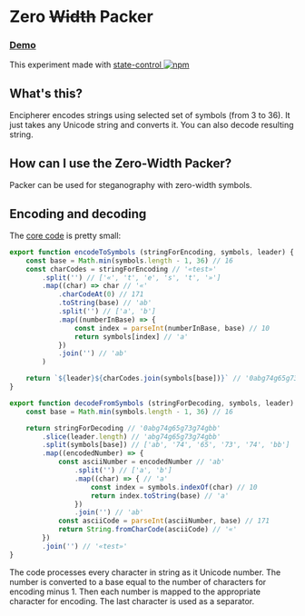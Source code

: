 # Zero ~~Width~~ Packer

### [Demo](https://bouvens.github.io/zero-packer/)
This experiment made with [state-control ![npm][npm-badge]][npm]

[npm-badge]: https://img.shields.io/npm/v/state-control.png?style=flat-square
[npm]: https://www.npmjs.org/package/state-control

## What's this?

Encipherer encodes strings using selected set of symbols (from 3 to 36). It just takes any Unicode string and converts it. You can also decode resulting string.

## How can I use the Zero-Width Packer?

Packer can be used for steganography with zero-width symbols.

## Encoding and decoding

The [core code](https://github.com/bouvens/zero-packer/blob/master/src/coder.js) is pretty small:

```javascript
export function encodeToSymbols (stringForEncoding, symbols, leader) {
    const base = Math.min(symbols.length - 1, 36) // 16
    const charCodes = stringForEncoding // '«test»'
        .split('') // ['«', 't', 'e', 's', 't', '»']
        .map((char) => char // '«'
            .charCodeAt(0) // 171
            .toString(base) // 'ab'
            .split('') // ['a', 'b']
            .map((numberInBase) => {
                const index = parseInt(numberInBase, base) // 10
                return symbols[index] // 'a'
            })
            .join('') // 'ab'
        )

    return `${leader}${charCodes.join(symbols[base])}` // '0abg74g65g73g74gbb'
}

export function decodeFromSymbols (stringForDecoding, symbols, leader) {
    const base = Math.min(symbols.length - 1, 36) // 16

    return stringForDecoding // '0abg74g65g73g74gbb'
        .slice(leader.length) // 'abg74g65g73g74gbb'
        .split(symbols[base]) // ['ab', '74', '65', '73', '74', 'bb']
        .map((encodedNumber) => {
            const asciiNumber = encodedNumber // 'ab'
                .split('') // ['a', 'b']
                .map((char) => { // 'a'
                    const index = symbols.indexOf(char) // 10
                    return index.toString(base) // 'a'
                })
                .join('') // 'ab'
            const asciiCode = parseInt(asciiNumber, base) // 171
            return String.fromCharCode(asciiCode) // '«'
        })
        .join('') // '«test»'
}
```

The code processes every character in string as it Unicode number. The number is converted to a base equal to the number of characters for encoding minus 1. Then each number is mapped to the appropriate character for encoding. The last character is used as a separator.
